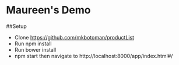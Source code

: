# Maureen's Demo

##Setup

- Clone https://github.com/mkbotoman/productList
- Run npm install
- Run bower install
- npm start then navigate to http://localhost:8000/app/index.html#/